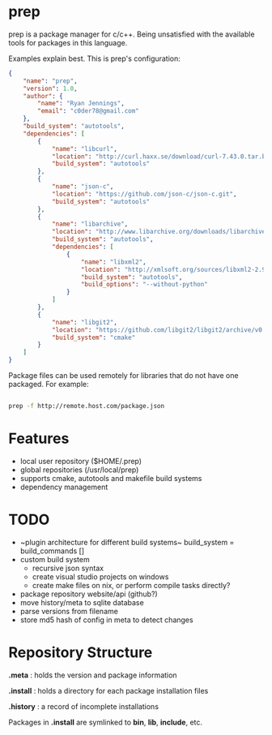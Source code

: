 
prep
====

prep is a package manager for c/c++.  Being unsatisfied with the available tools for packages in this language.

Examples explain best.  This is prep's configuration:

```JSON
{
	"name": "prep",
	"version": 1.0,
	"author": {
		"name": "Ryan Jennings",
		"email": "c0der78@gmail.com"
	},
	"build_system": "autotools",
	"dependencies": [
		{
			"name": "libcurl",
			"location": "http://curl.haxx.se/download/curl-7.43.0.tar.bz2",
			"build_system": "autotools"
		},
		{
			"name": "json-c",
			"location": "https://github.com/json-c/json-c.git",
			"build_system": "autotools"
		},
		{
			"name": "libarchive",
			"location": "http://www.libarchive.org/downloads/libarchive-3.1.2.tar.gz",
			"build_system": "autotools",
			"dependencies": [
				{
					"name": "libxml2",
					"location": "http://xmlsoft.org/sources/libxml2-2.9.2.tar.gz",
					"build_system": "autotools",
					"build_options": "--without-python"
				}
			]
		},
		{
			"name": "libgit2",
			"location": "https://github.com/libgit2/libgit2/archive/v0.23.1.tar.gz",
			"build_system": "cmake"
		}
	]
}
```

Package files can be used remotely for libraries that do not have one packaged.  For example:

```BASH

prep -f http://remote.host.com/package.json

```

Features
========
- local user repository ($HOME/.prep)
- global repositories (/usr/local/prep)
- supports cmake, autotools and makefile build systems
- dependency management

TODO
====
- ~plugin architecture for different build systems~ build_system = build_commands []
- custom build system
	- recursive json syntax
	- create visual studio projects on windows
	- create make files on nix, or perform compile tasks directly?
- package repository website/api (github?)
- move history/meta to sqlite database
- parse versions from filename
- store md5 hash of config in meta to detect changes

Repository Structure
====================

**.meta** : holds the version and package information

**.install** : holds a directory for each package installation files

**.history** : a record of incomplete installations

Packages in **.install** are symlinked to **bin**, **lib**, **include**, etc.

